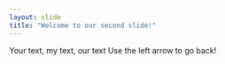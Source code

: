 ```yaml
---
layout: slide
title: "Welcome to our second slide!"
---
```

Your text, my text, our text
Use the left arrow to go back!
